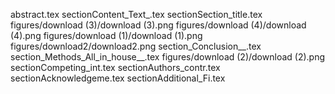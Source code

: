abstract.tex
sectionContent_Text_.tex
sectionSection_title.tex
figures/download (3)/download (3).png
figures/download (4)/download (4).png
figures/download (1)/download (1).png
figures/download2/download2.png
section_Conclusion__.tex
section_Methods_All_in_house__.tex
figures/download (2)/download (2).png
sectionCompeting_int.tex
sectionAuthors_contr.tex
sectionAcknowledgeme.tex
sectionAdditional_Fi.tex
